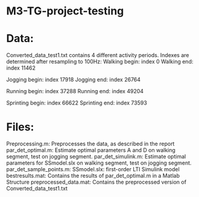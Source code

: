 # M3-TG-project-testing

# Data:
Converted_data_test1.txt contains 4 different activity periods.
Indexes are determined after resampling to 100Hz:
Walking begin: index 0 
Walking end:  index 11462

Jogging begin: index 17918
Jogging end:   index 26764

Running begin: index 37288
Running end:   index 49204

Sprinting begin: index 66622
Sprinting end:   index 73593


# Files:
Preprocessing.m: Preprocesses the data, as described in the report
par_det_optimal.m: Estimate optimal parameters A and D on walking segment, test on jogging segment. 
par_det_simulink.m: Estimate optimal parameters for SSmodel.slx on walking segment, test on jogging segment. 
par_det_sample_points.m:
SSmodel.slx: first-order LTI Simulink model
bestresults.mat: Contains the results of par_det_optimal.m in a Matlab Structure
preprocessed_data.mat: Contains the preprocessed version of Converted_data_test1.txt